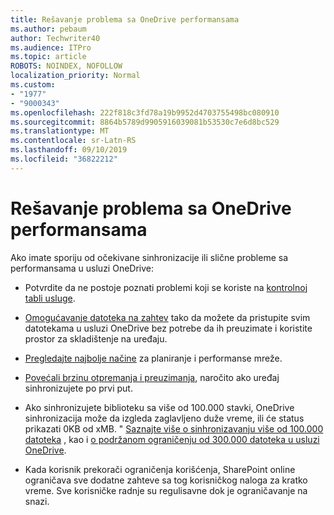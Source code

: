 ```yaml
---
title: Rešavanje problema sa OneDrive performansama
ms.author: pebaum
author: Techwriter40
ms.audience: ITPro
ms.topic: article
ROBOTS: NOINDEX, NOFOLLOW
localization_priority: Normal
ms.custom:
- "1977"
- "9000343"
ms.openlocfilehash: 222f818c3fd78a19b9952d4703755498bc080910
ms.sourcegitcommit: 8864b5789d9905916039081b53530c7e6d8bc529
ms.translationtype: MT
ms.contentlocale: sr-Latn-RS
ms.lasthandoff: 09/10/2019
ms.locfileid: "36822212"
---
```

# <a name="troubleshoot-onedrive-performance"></a>Rešavanje problema sa OneDrive performansama

Ako imate sporiju od očekivane sinhronizacije ili slične probleme sa performansama u usluzi OneDrive:

- Potvrdite da ne postoje poznati problemi koji se koriste na [kontrolnoj tabli usluge](https://portal.office.com/adminportal/home?ref=/servicehealth).

- [Omogućavanje datoteka na zahtev](https://support.office.com/article/save-disk-space-with-onedrive-files-on-demand-for-windows-10-0e6860d3-d9f3-4971-b321-7092438fb38e?ui=en-US&rs=en-US&ad=US) tako da možete da pristupite svim datotekama u usluzi OneDrive bez potrebe da ih preuzimate i koristite prostor za skladištenje na uređaju.

- [Pregledajte najbolje načine](https://docs.microsoft.com/office365/enterprise/network-planning-and-performance) za planiranje i performanse mreže.

- [Povećali brzinu otpremanja i preuzimanja](https://support.office.com/article/maximize-upload-and-download-speed-8eeadfb8-501f-406d-997b-98ab6ff67f43), naročito ako uređaj sinhronizujete po prvi put.

- Ako sinhronizujete biblioteku sa više od 100.000 stavki, OneDrive sinhronizacija može da izgleda zaglavljeno duže vreme, ili će status prikazati 0KB od xMB. " [Saznajte više o sinhronizavanju više od 100.000 datoteka](https://support.office.com/article/invalid-file-names-and-file-types-in-onedrive-onedrive-for-business-and-sharepoint-64883a5d-228e-48f5-b3d2-eb39e07630fa) , kao i [o podržanom ograničenju od 300.000 datoteka u usluzi OneDrive](https://support.office.com/article/invalid-file-names-and-file-types-in-onedrive-onedrive-for-business-and-sharepoint-64883a5d-228e-48f5-b3d2-eb39e07630fa).

- Kada korisnik prekorači ograničenja korišćenja, SharePoint online ograničava sve dodatne zahteve sa tog korisničkog naloga za kratko vreme. Sve korisničke radnje su regulisavne dok je ograničavanje na snazi.
